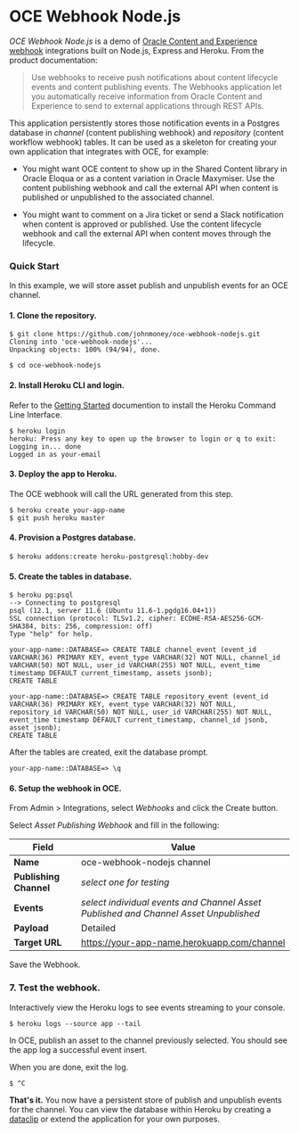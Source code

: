 # OCE Webhook Node.js

*OCE Webhook Node.js* is a demo of [Oracle Content and Experience webhook](https://docs.oracle.com/en/cloud/paas/content-cloud/developer/webhooks-push-notifications-content-lifecycle-and-content-publishing-events.html) integrations built on Node.js, Express and Heroku. From the product documentation:

> Use webhooks to receive push notifications about content lifecycle events and content publishing events. The Webhooks application let you automatically receive information from Oracle Content and Experience to send to external applications through REST APIs.

This application persistently stores those notification events in a Postgres database in _channel_ (content publishing webhook) and _repository_ (content workflow webhook) tables. It can be used as a skeleton for creating your own application that integrates with OCE, for example:

- You might want OCE content to show up in the Shared Content library in Oracle Eloqua or as a content variation in Oracle Maxymiser. Use the content publishing webhook and call the external API when content is published or unpublished to the associated channel. 

- You might want to comment on a Jira ticket or send a Slack notification when content is approved or published. Use the content lifecycle webhook and call the external API when content moves through the lifecycle.

### Quick Start

In this example, we will store asset publish and unpublish events for an OCE channel.

#### 1. Clone the repository.

```console
$ git clone https://github.com/johnmoney/oce-webhook-nodejs.git
Cloning into 'oce-webhook-nodejs'...
Unpacking objects: 100% (94/94), done.

$ cd oce-webhook-nodejs
```

#### 2. Install Heroku CLI and login.

Refer to the [Getting Started](https://devcenter.heroku.com/articles/getting-started-with-nodejs?singlepage=true) documention to install the Heroku Command Line Interface.

```console
$ heroku login
heroku: Press any key to open up the browser to login or q to exit: 
Logging in... done
Logged in as your-email
```

#### 3. Deploy the app to Heroku.

The OCE webhook will call the URL generated from this step.

```console
$ heroku create your-app-name
$ git push heroku master
```

#### 4. Provision a Postgres database.

```console
$ heroku addons:create heroku-postgresql:hobby-dev
```

#### 5. Create the tables in database.

```console
$ heroku pg:psql
--> Connecting to postgresql
psql (12.1, server 11.6 (Ubuntu 11.6-1.pgdg16.04+1))
SSL connection (protocol: TLSv1.2, cipher: ECDHE-RSA-AES256-GCM-SHA384, bits: 256, compression: off)
Type "help" for help.

your-app-name::DATABASE=> CREATE TABLE channel_event (event_id VARCHAR(36) PRIMARY KEY, event_type VARCHAR(32) NOT NULL, channel_id VARCHAR(50) NOT NULL, user_id VARCHAR(255) NOT NULL, event_time timestamp DEFAULT current_timestamp, assets jsonb);
CREATE TABLE

your-app-name::DATABASE=> CREATE TABLE repository_event (event_id VARCHAR(36) PRIMARY KEY, event_type VARCHAR(32) NOT NULL, repository_id VARCHAR(50) NOT NULL, user_id VARCHAR(255) NOT NULL, event_time timestamp DEFAULT current_timestamp, channel_id jsonb, asset jsonb);
CREATE TABLE
```

After the tables are created, exit the database prompt.

```console
your-app-name::DATABASE=> \q
```


#### 6. Setup the webhook in OCE.

From Admin > Integrations, select _Webhooks_ and click the Create button.

Select _Asset Publishing Webhook_ and fill in the following:

| Field | Value |
| --- | --- |
| **Name** | oce-webhook-nodejs channel |
| **Publishing Channel** | _select one for testing_ |
| **Events** | _select individual events and Channel Asset Published and Channel Asset Unpublished_ |
| **Payload** | Detailed |
| **Target URL** | https://your-app-name.herokuapp.com/channel |

Save the Webhook.

### 7. Test the webhook.

Interactively view the Heroku logs to see events streaming to your console.

```console
$ heroku logs --source app --tail
```

In OCE, publish an asset to the channel previously selected. You should see the app log a successful event insert.

When you are done, exit the log.

```console
$ ^C
```

__That's it.__ You now have a persistent store of publish and unpublish events for the channel. You can view the database within Heroku by creating a [dataclip](https://data.heroku.com/dataclips) or extend the application for your own purposes.
